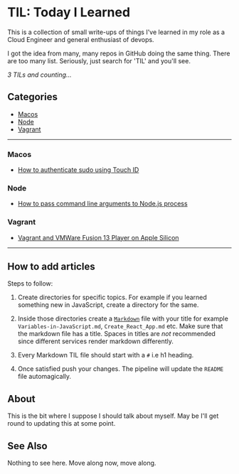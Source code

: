 # TIL: Today I Learned

This is a collection of small write-ups of things I've learned in my role as a Cloud Engineer and
general enthusiast of devops.

I got the idea from many, many repos in GitHub doing the same thing. There are too many list.
Seriously, just search for 'TIL' and you'll see.


_3 TILs and counting..._


## Categories


- [Macos](#macos)
- [Node](#node)
- [Vagrant](#vagrant)


---


### Macos


- [How to authenticate sudo using Touch ID](./docs/macos/how-to-authenticate-sudo-using-touch-id.md)


### Node


- [How to pass command line arguments to Node.js process](./docs/node/pass-command-line-agruments-to-node.md)


### Vagrant


- [Vagrant and VMWare Fusion 13 Player on Apple Silicon](./docs/vagrant/vagrant-and-vmware-fusion-13-player-on-apple-silicon.md)


---


## How to add articles

Steps to follow:

1. Create directories for specific topics. For example if you learned something new in JavaScript,
   create a directory for the same.

2. Inside those directories create a [`Markdown`](https://www.markdownguide.org/basic-syntax/)
	 file with your title for example `Variables-in-JavaScript.md`,
	 `Create_React_App.md` etc. Make sure that the markdown file has a title.
	 Spaces in titles are _not_ recommended since different services render
	 markdown differently.

3. Every Markdown TIL file should start with a `#` i.e h1 heading.

4. Once satisfied push your changes. The pipeline will update the `README` file automagically.


## About

This is the bit where I suppose I should talk about myself. May be I'll get round to updating this
at some point.

## See Also

Nothing to see here. Move along now, move along.